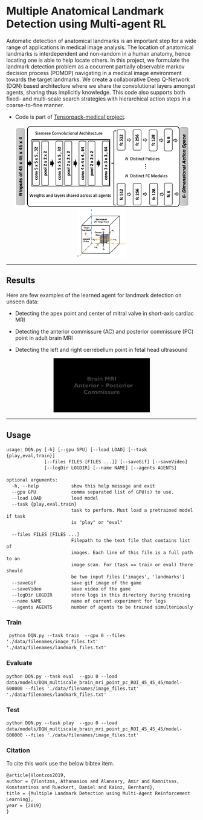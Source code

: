 # Multiple Anatomical Landmark Detection using Multi-agent RL

Automatic detection of anatomical landmarks is an important step for a wide range of applications in medical image analysis. The location of anatomical landmarks is interdependent and non-random in a human anatomy, hence locating one is able to help locate others. In this project, we formulate the landmark detection problem as a cocurrent partially observable markov decision process (POMDP) navigating in a medical image environment towards the target landmarks. We create a collaborative Deep Q-Network (DQN) based architecture where we share the convolutional layers amongst agents, sharing thus implicitly knowledge. This code also supports both fixed- and multi-scale search strategies with hierarchical action steps in a coarse-to-fine manner.

* Code is part of [Tensorpack-medical project](https://github.com/amiralansary/tensorpack-medical). 

<p align="center">
<img style="float: center;" src="images/Colab_dqn_BW.png" width="465">
<img style="float: center;" src="images/actions.png" width="130">
</p>

---
## Results
Here are few examples of the learned agent for landmark detection on unseen data:

* Detecting the apex point and center of mitral valve in short-axis cardiac MRI 


* Detecting the anterior commissure (AC) and posterior commissure (PC) point in adult brain MRI 

* Detecting the left and right cerrebellum point in fetal head ultrasound 

<p align="center">
<img src="./images/marl.gif" width="255">
</p>


---

## Usage
```
usage: DQN.py [-h] [--gpu GPU] [--load LOAD] [--task {play,eval,train}]
              [--files FILES [FILES ...]] [--saveGif] [--saveVideo]
              [--logDir LOGDIR] [--name NAME] [--agents AGENTS]

optional arguments:
  -h, --help            show this help message and exit
  --gpu GPU             comma separated list of GPU(s) to use.
  --load LOAD           load model
  --task {play,eval,train}
                        task to perform. Must load a pretrained model if task
                        is "play" or "eval"
 
  --files FILES [FILES ...]
                        Filepath to the text file that comtains list of
                        images. Each line of this file is a full path to an
                        image scan. For (task == train or eval) there should
                        be two input files ['images', 'landmarks']
  --saveGif             save gif image of the game
  --saveVideo           save video of the game
  --logDir LOGDIR       store logs in this directory during training
  --name NAME           name of current experiment for logs
  --agents AGENTS       number of agents to be trained simulteniously 
```

### Train
```
 python DQN.py --task train  --gpu 0 --files './data/filenames/image_files.txt' './data/filenames/landmark_files.txt'
```

### Evaluate
```
python DQN.py --task eval  --gpu 0 --load data/models/DQN_multiscale_brain_mri_point_pc_ROI_45_45_45/model-600000 --files './data/filenames/image_files.txt' './data/filenames/landmark_files.txt'
```

### Test
```
python DQN.py --task play  --gpu 0 --load data/models/DQN_multiscale_brain_mri_point_pc_ROI_45_45_45/model-600000 --files './data/filenames/image_files.txt'
```

### Citation 
To cite this work use the below bibtex item.
```
@article{Vlontzos2019,
author = {Vlontzos, Athanasios and Alansary, Amir and Kamnitsas, Konstantinos and Rueckert, Daniel and Kainz, Bernhard},
title = {Multiple Landmark Detection using Multi-Agent Reinforcement Learning},
year = {2019}
}
```
